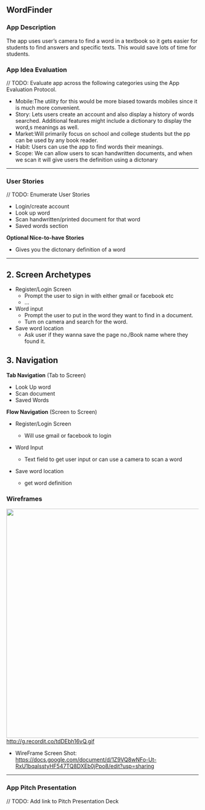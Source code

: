 
## WordFinder

### App Description
  The app uses user’s camera to find a word in a textbook so it gets easier for students to find answers and specific texts. This would save lots of time for students.

### App Idea Evaluation
// TODO: Evaluate app across the following categories using the App Evaluation Protocol.

- Mobile:The utility for this would be more biased towards mobiles since it is much more convenient.
- Story: Lets users create an account and also display a history of words searched. Additional features might include a dictionary to display the word,s meanings as well.
- Market:Will primarily focus on school and college students but the pp can be used by any book reader.
- Habit: Users can use the app to find words their meanings.
- Scope: We can allow users to scan handwritten documents, and when we scan it will give users the definition using a dictonary

---

### User Stories
// TODO: Enumerate User Stories
 * Login/create account
 * Look up word
 * Scan handwritten/printed document for that word
 * Saved words section
 
**Optional Nice-to-have Stories**
 * Gives you the dictonary definition of a word 
---
## 2. Screen Archetypes

 * Register/Login Screen
   * Prompt the user to sign in with either gmail or facebook etc
   * ...
 * Word input
   * Prompt the user to put in the word they want to find in a document.
   * Turn on camera and search for the word.
 * Save word location
   * Ask user if they wanna save the page no./Book name where they found it.
 
 
 ## 3. Navigation

**Tab Navigation** (Tab to Screen)

 * Look Up word
 * Scan document
 * Saved Words 

**Flow Navigation** (Screen to Screen)

 * Register/Login Screen
   * Will use gmail or facebook to login
   
 * Word Input 
   * Text field to get user input or can use a camera to scan a word
 
 * Save word location 
     * get word definition 
### Wireframes

<img src="http://g.recordit.co/tdDEbh16vQ.gif" width=750 height=600><br>
http://g.recordit.co/tdDEbh16vQ.gif

* WireFrame Screen Shot: https://docs.google.com/document/d/1Z9VQ8wNFo-Ut-RxU1bqaIsstyHF547TQ8DXEb0jPpo8/edit?usp=sharing


---

### App Pitch Presentation
// TODO: Add link to Pitch Presentation Deck
